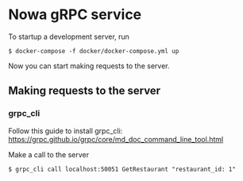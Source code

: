 # Nowa gRPC service

To startup a development server, run

```shell
$ docker-compose -f docker/docker-compose.yml up
```

Now you can start making requests to the server.

## Making requests to the server

### grpc_cli

Follow this guide to install grpc_cli: https://grpc.github.io/grpc/core/md_doc_command_line_tool.html

Make a call to the server

```shell
$ grpc_cli call localhost:50051 GetRestaurant "restaurant_id: 1"
```


